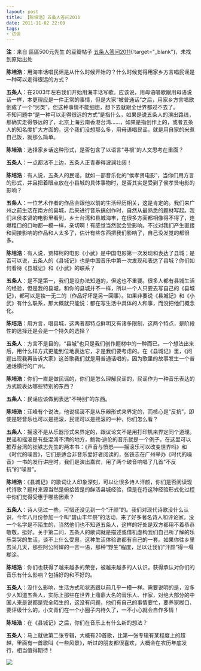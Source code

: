 ```yaml
---
layout: post
title: 【陈培浩】五条人答问2011
date: 2011-11-02 22:00
tags:
- 访谈
---
```


**注**：来自 區區500元先生 的豆瓣帖子 [五条人答问2011](https://site.douban.com/widget/notes/412234/note/181750660/){:target="_blank"}，未找到原始出处

**陈培浩**：用海丰话唱民谣是从什么时候开始的？什么时候觉得用家乡方言唱民谣是一种可以走得很远的方式？

**五条人**：在2003年左右我们开始用海丰话写歌。应该说，用母语唱歌跟用母语说话一样，本更理应是一件正常的事情，但是大家“被普通话”之后，用家乡方言唱歌倒成了一个“另类”，但这种事情不能细想，想下去就跟全世界都过不去了。  
不知问题中“是一种可以走得很远的方式”是指什么，如果是说五条人的演出路线，那确实走得够远的了，北京上海云南香港台湾……，如果是指创作上的，或者五条人的知名度扩大方面的，这个我们没想那么多，用母语唱民谣，就是用自家的米煮自己饭，就那么简单。  

**陈培浩**：选择家乡话这种形式，是否包含了以语言“寻根”的人文思考在里面？

**五条人**：一点都沾不上边，五条人正青春得波澜壮阔！

**陈培浩**：有人说，五条人的民谣，就如一部音乐化的“侯孝贤电影”，当你们用方言的形式，并且把着眼点放在小县城的具体事物时，是否其实是受到了侯孝贤电影的影响？

**五条人**：一位艺术作者的作品会跟他以前的生活经历相关，这是肯定的。我们来广州之前生活在南方的县城，后来进行音乐搞创作时，自然从最熟悉的题材写起。我们从侯孝贤的电影里看到，乡土台湾和县城海丰，在很多方面都相像得不得了，连爆粗口的口吻都一模一样，亲切啊！有感觉当然就会受影响。不过对我们产生直接和间接影响的作品和人太多了，估计有些东西把我们影响了，自己没发觉的都很多。

**陈培浩**：有人说，贾樟柯的电影《小武》是中国电影第一次发现和表达了县城；是否可以说，五条人的《县城记》也是中国音乐中第一次发现和表达了县城？你们如何看待《县城记》和《小武》的联系？
  
**五条人**：是不是第一，我们是没办法知道的，但这也不重要。很多人都有县城生活的经验，但是我的县城，和你的县城并不一样，所以一个人只要去写自己的《县城记》，都可以是独一无二的（作品好坏是另一回事）。如果非要说《县城记》和《小武》有什么联系，那大概就只能说：都在写生活中具体的人和事，而没把他们概念化。

**陈培浩**：用方言，唱县城，这两者都特点鲜明又有诸多限制，这两个特点，是阶段性的选择还是会是一个持久的选择？

**五条人**：方言不是目的，“县城”也只是我们创作题材中的一种而已。一个想法出来后，用什么样方式更能到位地表达它，才是我们要考虑的。在《县城记》里，《问题出现我再告诉大家》这首歌我们就是用普通话唱的，因为歌里的故事发生一个普通话横行的广州。

**陈培浩**：你们一直是做民谣的，你们是怎么理解民谣的，民谣作为一种音乐表达的方式能表达哪些特别的东西？

**五条人**：民谣应该做到表达“不特别”的东西。

**陈培浩**：汪峰有个说法，他说摇滚不是从乐器形式来界定的，而核心是“反抗”，即使是轻音乐也可以是摇滚，民谣可以是摇滚的一种，你们怎么看？

**五条人**：摇滚不是从乐器形式来界定的，跟议论文不是用打印机来界定同个道理。民谣和摇滚是有些混淆不清的地方，鲍勃·迪伦的音乐就是一个例子。在这里可以推荐台湾的张铁志先生的两本书：《声音与愤怒——摇滚乐可以改变世界吗》和《时代的噪音》，它们是适合非音乐爱好者阅读的，张铁志在广州举办《时代的噪音》一书的发行讲座时，我们是演出嘉宾，用了两个破音响唱了几首“不反抗”的“噪音”。

**陈培浩**：《县城记》的歌词让人印象深刻，可以让很多诗人汗颜，你们是否阅读现代诗歌？题材来源当然是俯拾皆是的鲜活县城经验，但是在将这种经验形式化过程中你们觉得受惠于哪些因素？

**五条人**：诗人见过一些，可惜还没见到一个“汗颜”的。我们对现代诗歌没什么认识，今年八月份参加一个叫“碧山丰年祭”的活动，来了好多著名诗人和评论家，没一个名字是不陌生的，当然他们也不知道五条人，这样的好处是双方都用不着恭恭敬敬，挺好。关于第二问，五条人的歌词就是描述或借机虚构我们自己所了解的乐乐哭哭的生活，谈不上什么受惠，这种生活体验谁都有自己的一套。如果你往乡里去呆几天，那些阿公阿婶的一言一语，那种“野生”程度，足以让我们“汗颜”得一塌糊涂。

**陈培浩**：你们也获得了越来越多的荣誉，被越来越多的人认识，获得承认对你们的音乐有什么影响？包括好的和不好的。

**五条人**：没什么影响，生活方式和状态跟以前几乎一模一样。需要说明的是，没多少人知道五条人，实际上那些在世界上鼎鼎大名的音乐人、作家，对绝大部分的中国人来是说都是完全陌生的，这没有问题，他们有自己的事情要忙，要养家糊口、要评级什么的，小文青们在一个小圈子内待久了，一不小心就会自作多情！

**陈培浩**：在《县城记》之后，你们在音乐上有什么新的想法？

**五条人**：马上就做第二张专辑，大概有20首歌，比第一张专辑有某程度上的超越，里面有一首歌叫《一些风景》，听过的朋友都很喜欢，大概会在农历年底发行，相当值得期待！

![](https://img3.doubanio.com/view/note/large/public/p181750660-1.jpg)